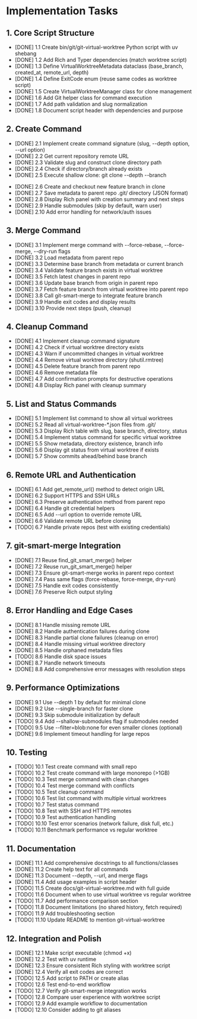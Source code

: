 # Implementation Tasks

## 1. Core Script Structure
- [DONE] 1.1 Create bin/git/git-virtual-worktree Python script with uv shebang
- [DONE] 1.2 Add Rich and Typer dependencies (match worktree script)
- [DONE] 1.3 Define VirtualWorktreeMetadata dataclass (base_branch, created_at, remote_url, depth)
- [DONE] 1.4 Define ExitCode enum (reuse same codes as worktree script)
- [DONE] 1.5 Create VirtualWorktreeManager class for clone management
- [DONE] 1.6 Add Git helper class for command execution
- [DONE] 1.7 Add path validation and slug normalization
- [DONE] 1.8 Document script header with dependencies and purpose

## 2. Create Command
- [DONE] 2.1 Implement create command signature (slug, --depth option, --url option)
- [DONE] 2.2 Get current repository remote URL
- [DONE] 2.3 Validate slug and construct clone directory path
- [DONE] 2.4 Check if directory/branch already exists
- [DONE] 2.5 Execute shallow clone: git clone --depth <n> --branch <base> <url> <dir>
- [DONE] 2.6 Create and checkout new feature branch in clone
- [DONE] 2.7 Save metadata to parent repo .git/ directory (JSON format)
- [DONE] 2.8 Display Rich panel with creation summary and next steps
- [DONE] 2.9 Handle submodules (skip by default, warn user)
- [DONE] 2.10 Add error handling for network/auth issues

## 3. Merge Command
- [DONE] 3.1 Implement merge command with --force-rebase, --force-merge, --dry-run flags
- [DONE] 3.2 Load metadata from parent repo
- [DONE] 3.3 Determine base branch from metadata or current branch
- [DONE] 3.4 Validate feature branch exists in virtual worktree
- [DONE] 3.5 Fetch latest changes in parent repo
- [DONE] 3.6 Update base branch from origin in parent repo
- [DONE] 3.7 Fetch feature branch from virtual worktree into parent repo
- [DONE] 3.8 Call git-smart-merge to integrate feature branch
- [DONE] 3.9 Handle exit codes and display results
- [DONE] 3.10 Provide next steps (push, cleanup)

## 4. Cleanup Command
- [DONE] 4.1 Implement cleanup command signature
- [DONE] 4.2 Check if virtual worktree directory exists
- [DONE] 4.3 Warn if uncommitted changes in virtual worktree
- [DONE] 4.4 Remove virtual worktree directory (shutil.rmtree)
- [DONE] 4.5 Delete feature branch from parent repo
- [DONE] 4.6 Remove metadata file
- [DONE] 4.7 Add confirmation prompts for destructive operations
- [DONE] 4.8 Display Rich panel with cleanup summary

## 5. List and Status Commands
- [DONE] 5.1 Implement list command to show all virtual worktrees
- [DONE] 5.2 Read all virtual-worktree-*.json files from .git/
- [DONE] 5.3 Display Rich table with slug, base branch, directory, status
- [DONE] 5.4 Implement status command for specific virtual worktree
- [DONE] 5.5 Show metadata, directory existence, branch info
- [DONE] 5.6 Display git status from virtual worktree if exists
- [DONE] 5.7 Show commits ahead/behind base branch

## 6. Remote URL and Authentication
- [DONE] 6.1 Add get_remote_url() method to detect origin URL
- [DONE] 6.2 Support HTTPS and SSH URLs
- [DONE] 6.3 Preserve authentication method from parent repo
- [DONE] 6.4 Handle git credential helpers
- [DONE] 6.5 Add --url option to override remote URL
- [DONE] 6.6 Validate remote URL before cloning
- [TODO] 6.7 Handle private repos (test with existing credentials)

## 7. git-smart-merge Integration
- [DONE] 7.1 Reuse find_git_smart_merge() helper
- [DONE] 7.2 Reuse run_git_smart_merge() helper
- [DONE] 7.3 Ensure git-smart-merge works in parent repo context
- [DONE] 7.4 Pass same flags (force-rebase, force-merge, dry-run)
- [DONE] 7.5 Handle exit codes consistently
- [DONE] 7.6 Preserve Rich output styling

## 8. Error Handling and Edge Cases
- [DONE] 8.1 Handle missing remote URL
- [DONE] 8.2 Handle authentication failures during clone
- [DONE] 8.3 Handle partial clone failures (cleanup on error)
- [DONE] 8.4 Handle missing virtual worktree directory
- [DONE] 8.5 Handle orphaned metadata files
- [TODO] 8.6 Handle disk space issues
- [DONE] 8.7 Handle network timeouts
- [DONE] 8.8 Add comprehensive error messages with resolution steps

## 9. Performance Optimizations
- [DONE] 9.1 Use --depth 1 by default for minimal clone
- [DONE] 9.2 Use --single-branch for faster clone
- [DONE] 9.3 Skip submodule initialization by default
- [TODO] 9.4 Add --shallow-submodules flag if submodules needed
- [TODO] 9.5 Use --filter=blob:none for even smaller clones (optional)
- [DONE] 9.6 Implement timeout handling for large repos

## 10. Testing
- [TODO] 10.1 Test create command with small repo
- [TODO] 10.2 Test create command with large monorepo (>1GB)
- [TODO] 10.3 Test merge command with clean changes
- [TODO] 10.4 Test merge command with conflicts
- [TODO] 10.5 Test cleanup command
- [TODO] 10.6 Test list command with multiple virtual worktrees
- [TODO] 10.7 Test status command
- [TODO] 10.8 Test with SSH and HTTPS remotes
- [TODO] 10.9 Test authentication handling
- [TODO] 10.10 Test error scenarios (network failure, disk full, etc.)
- [TODO] 10.11 Benchmark performance vs regular worktree

## 11. Documentation
- [DONE] 11.1 Add comprehensive docstrings to all functions/classes
- [DONE] 11.2 Create help text for all commands
- [DONE] 11.3 Document --depth, --url, and merge flags
- [DONE] 11.4 Add usage examples in script header
- [TODO] 11.5 Create docs/git-virtual-worktree.md with full guide
- [TODO] 11.6 Document when to use virtual worktree vs regular worktree
- [TODO] 11.7 Add performance comparison section
- [TODO] 11.8 Document limitations (no shared history, fetch required)
- [TODO] 11.9 Add troubleshooting section
- [TODO] 11.10 Update README to mention git-virtual-worktree

## 12. Integration and Polish
- [DONE] 12.1 Make script executable (chmod +x)
- [DONE] 12.2 Test with uv runtime
- [DONE] 12.3 Ensure consistent Rich styling with worktree script
- [DONE] 12.4 Verify all exit codes are correct
- [TODO] 12.5 Add script to PATH or create alias
- [TODO] 12.6 Test end-to-end workflow
- [TODO] 12.7 Verify git-smart-merge integration works
- [TODO] 12.8 Compare user experience with worktree script
- [TODO] 12.9 Add example workflow to documentation
- [TODO] 12.10 Consider adding to git aliases
